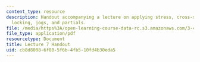 ```yaml
---
content_type: resource
description: Handout accompanying a lecture on applying stress, cross-slipping, dislocation
  locking, jogs, and partials.
file: /media/https%3A/open-learning-course-data-rc.s3.amazonaws.com/3-40j-physical-metallurgy-fall-2009/cb8d80086f805f6b4fb510fd4b30eda5_MIT3_40JF09_fig07.pdf
file_type: application/pdf
resourcetype: Document
title: Lecture 7 Handout
uid: cb8d8008-6f80-5f6b-4fb5-10fd4b30eda5
---
```

